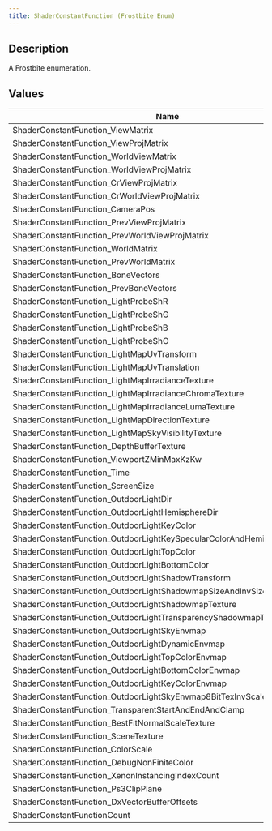 ```yaml
---
title: ShaderConstantFunction (Frostbite Enum)
---
```

## Description

A Frostbite enumeration.

## Values

| Name                                                                        | Value | Description |
| --------------------------------------------------------------------------- | ----- | ----------- |
| ShaderConstantFunction\_ViewMatrix                                          | 0     |             |
| ShaderConstantFunction\_ViewProjMatrix                                      | 1     |             |
| ShaderConstantFunction\_WorldViewMatrix                                     | 2     |             |
| ShaderConstantFunction\_WorldViewProjMatrix                                 | 3     |             |
| ShaderConstantFunction\_CrViewProjMatrix                                    | 4     |             |
| ShaderConstantFunction\_CrWorldViewProjMatrix                               | 5     |             |
| ShaderConstantFunction\_CameraPos                                           | 6     |             |
| ShaderConstantFunction\_PrevViewProjMatrix                                  | 7     |             |
| ShaderConstantFunction\_PrevWorldViewProjMatrix                             | 8     |             |
| ShaderConstantFunction\_WorldMatrix                                         | 9     |             |
| ShaderConstantFunction\_PrevWorldMatrix                                     | 10    |             |
| ShaderConstantFunction\_BoneVectors                                         | 11    |             |
| ShaderConstantFunction\_PrevBoneVectors                                     | 12    |             |
| ShaderConstantFunction\_LightProbeShR                                       | 13    |             |
| ShaderConstantFunction\_LightProbeShG                                       | 14    |             |
| ShaderConstantFunction\_LightProbeShB                                       | 15    |             |
| ShaderConstantFunction\_LightProbeShO                                       | 16    |             |
| ShaderConstantFunction\_LightMapUvTransform                                 | 17    |             |
| ShaderConstantFunction\_LightMapUvTranslation                               | 18    |             |
| ShaderConstantFunction\_LightMapIrradianceTexture                           | 19    |             |
| ShaderConstantFunction\_LightMapIrradianceChromaTexture                     | 20    |             |
| ShaderConstantFunction\_LightMapIrradianceLumaTexture                       | 21    |             |
| ShaderConstantFunction\_LightMapDirectionTexture                            | 22    |             |
| ShaderConstantFunction\_LightMapSkyVisibilityTexture                        | 23    |             |
| ShaderConstantFunction\_DepthBufferTexture                                  | 24    |             |
| ShaderConstantFunction\_ViewportZMinMaxKzKw                                 | 25    |             |
| ShaderConstantFunction\_Time                                                | 26    |             |
| ShaderConstantFunction\_ScreenSize                                          | 27    |             |
| ShaderConstantFunction\_OutdoorLightDir                                     | 28    |             |
| ShaderConstantFunction\_OutdoorLightHemisphereDir                           | 29    |             |
| ShaderConstantFunction\_OutdoorLightKeyColor                                | 30    |             |
| ShaderConstantFunction\_OutdoorLightKeySpecularColorAndHemisphereVisibility | 31    |             |
| ShaderConstantFunction\_OutdoorLightTopColor                                | 32    |             |
| ShaderConstantFunction\_OutdoorLightBottomColor                             | 33    |             |
| ShaderConstantFunction\_OutdoorLightShadowTransform                         | 34    |             |
| ShaderConstantFunction\_OutdoorLightShadowmapSizeAndInvSize                 | 35    |             |
| ShaderConstantFunction\_OutdoorLightShadowmapTexture                        | 36    |             |
| ShaderConstantFunction\_OutdoorLightTransparencyShadowmapTexture            | 37    |             |
| ShaderConstantFunction\_OutdoorLightSkyEnvmap                               | 38    |             |
| ShaderConstantFunction\_OutdoorLightDynamicEnvmap                           | 39    |             |
| ShaderConstantFunction\_OutdoorLightTopColorEnvmap                          | 40    |             |
| ShaderConstantFunction\_OutdoorLightBottomColorEnvmap                       | 41    |             |
| ShaderConstantFunction\_OutdoorLightKeyColorEnvmap                          | 42    |             |
| ShaderConstantFunction\_OutdoorLightSkyEnvmap8BitTexInvScale                | 43    |             |
| ShaderConstantFunction\_TransparentStartAndEndAndClamp                      | 44    |             |
| ShaderConstantFunction\_BestFitNormalScaleTexture                           | 45    |             |
| ShaderConstantFunction\_SceneTexture                                        | 46    |             |
| ShaderConstantFunction\_ColorScale                                          | 47    |             |
| ShaderConstantFunction\_DebugNonFiniteColor                                 | 48    |             |
| ShaderConstantFunction\_XenonInstancingIndexCount                           | 49    |             |
| ShaderConstantFunction\_Ps3ClipPlane                                        | 50    |             |
| ShaderConstantFunction\_DxVectorBufferOffsets                               | 51    |             |
| ShaderConstantFunctionCount                                                 | 52    |             |
